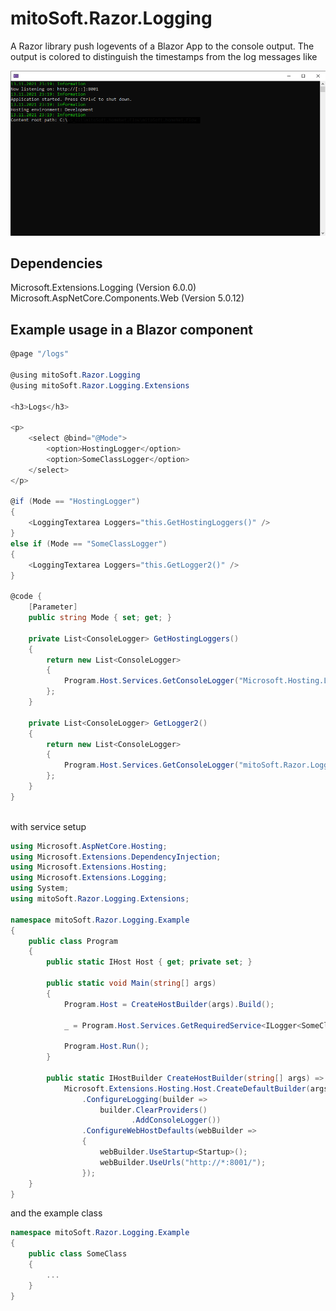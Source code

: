 # mitoSoft.Razor.Logging
A Razor library push logevents of a Blazor App to the console output.
The output is colored to distinguish the timestamps from the log messages like

![Screenshot](ConsoleExample.png)

## Dependencies

Microsoft.Extensions.Logging (Version 6.0.0)
Microsoft.AspNetCore.Components.Web (Version 5.0.12)


## Example usage in a Blazor component

```c#
@page "/logs"

@using mitoSoft.Razor.Logging
@using mitoSoft.Razor.Logging.Extensions

<h3>Logs</h3>

<p>
    <select @bind="@Mode">
        <option>HostingLogger</option>
        <option>SomeClassLogger</option>
    </select>
</p>

@if (Mode == "HostingLogger")
{
    <LoggingTextarea Loggers="this.GetHostingLoggers()" />
}
else if (Mode == "SomeClassLogger")
{
    <LoggingTextarea Loggers="this.GetLogger2()" />
}

@code {
    [Parameter]
    public string Mode { set; get; }

    private List<ConsoleLogger> GetHostingLoggers()
    {
        return new List<ConsoleLogger>
        {
		    Program.Host.Services.GetConsoleLogger("Microsoft.Hosting.Lifetime"),
        };
    }

    private List<ConsoleLogger> GetLogger2()
    {
        return new List<ConsoleLogger>
        {
            Program.Host.Services.GetConsoleLogger("mitoSoft.Razor.Logging.Example.Someclass"),
        };
    }
}
  
```

with service setup

```c#
using Microsoft.AspNetCore.Hosting;
using Microsoft.Extensions.DependencyInjection;
using Microsoft.Extensions.Hosting;
using Microsoft.Extensions.Logging;
using System;
using mitoSoft.Razor.Logging.Extensions;

namespace mitoSoft.Razor.Logging.Example
{
    public class Program
    {
        public static IHost Host { get; private set; }

        public static void Main(string[] args)
        {
            Program.Host = CreateHostBuilder(args).Build();

            _ = Program.Host.Services.GetRequiredService<ILogger<SomeClass>>(); //logger for a arbitrary class

            Program.Host.Run();
        }

        public static IHostBuilder CreateHostBuilder(string[] args) =>
            Microsoft.Extensions.Hosting.Host.CreateDefaultBuilder(args)
                .ConfigureLogging(builder =>
                    builder.ClearProviders()
                           .AddConsoleLogger())
                .ConfigureWebHostDefaults(webBuilder =>
                {
                    webBuilder.UseStartup<Startup>();
                    webBuilder.UseUrls("http://*:8001/");
                });
    }
}  
```

and the example class 

```c#
namespace mitoSoft.Razor.Logging.Example
{
	public class SomeClass
	{
		...
	}
}
```

